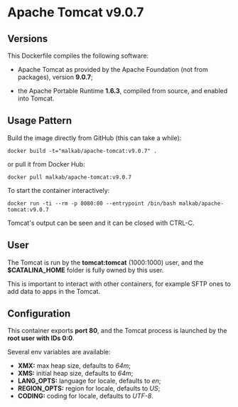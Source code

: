 # Apache Tomcat v9.0.7


## Versions

This Dockerfile compiles the following software:

- Apache Tomcat as provided by the Apache Foundation (not from packages), version **9.0.7**;

- the Apache Portable Runtime **1.6.3**, compiled from source, and enabled into Tomcat.


## Usage Pattern

Build the image directly from GitHub (this can take a while):

```Shell
docker build -t="malkab/apache-tomcat:v9.0.7" .
```

or pull it from Docker Hub:

```Shell
docker pull malkab/apache-tomcat:v9.0.7
```

To start the container interactively:

```Shell
docker run -ti --rm -p 8080:80 --entrypoint /bin/bash malkab/apache-tomcat:v9.0.7
```

Tomcat's output can be seen and it can be closed with CTRL-C.


## User

The Tomcat is run by the **tomcat:tomcat** (1000:1000) user, and the **$CATALINA_HOME** folder is fully owned by this user.

This is important to interact with other containers, for example SFTP ones to add data to apps in the Tomcat.


## Configuration

This container exports **port 80**, and the Tomcat process is launched by the **root user with IDs 0:0**.

Several env variables are available:

- **XMX:** max heap size, defaults to _64m_;
- **XMS:** initial heap size, defaults to _64m_;
- **LANG_OPTS:** language for locale, defaults to _en_;
- **REGION_OPTS:** region for locale, defaults to _US_;
- **CODING:** coding for locale, defaults to _UTF-8_.
